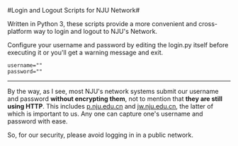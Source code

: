 #Login and Logout Scripts for NJU Network#

Written in Python 3, these scripts provide a more convenient and cross-platform way to login and logout to NJU's Network. 

Configure your username and password by editing the login.py itself before executing it or you'll get a warning message and exit.

	username=""
	password="" 

----------------------------------------

By the way, as I see, most NJU's network systems submit our username and password **without encrypting them**, not to mention that **they are still using HTTP**. This includes [p.nju.edu.cn](http://p.nju.edu.cn) and [jw.nju.edu.cn](http://jw.nju.edu.cn), the latter of which is important to us. Any one can capture one's username and password with ease.

So, for our security, please avoid logging in in a public network.

